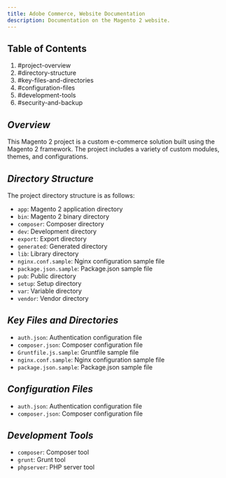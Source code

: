 ```yaml
---
title: Adobe Commerce, Website Documentation
description: Documentation on the Magento 2 website.
---
```


## Table of Contents

1. #project-overview
2. #directory-structure
3. #key-files-and-directories
4. #configuration-files
5. #development-tools
6. #security-and-backup

## *Overview*

This Magento 2 project is a custom e-commerce solution built using the Magento 2 framework. The project includes a variety of custom modules, themes, and configurations.

## *Directory Structure*

The project directory structure is as follows:

- `app`: Magento 2 application directory
- `bin`: Magento 2 binary directory
- `composer`: Composer directory
- `dev`: Development directory
- `export`: Export directory
- `generated`: Generated directory
- `lib`: Library directory
- `nginx.conf.sample`: Nginx configuration sample file
- `package.json.sample`: Package.json sample file
- `pub`: Public directory
- `setup`: Setup directory
- `var`: Variable directory
- `vendor`: Vendor directory

## *Key Files and Directories*

- `auth.json`: Authentication configuration file
- `composer.json`: Composer configuration file
- `Gruntfile.js.sample`: Gruntfile sample file
- `nginx.conf.sample`: Nginx configuration sample file
- `package.json.sample`: Package.json sample file

## *Configuration Files*

- `auth.json`: Authentication configuration file
- `composer.json`: Composer configuration file

## *Development Tools*

- `composer`: Composer tool
- `grunt`: Grunt tool
- `phpserver`: PHP server tool
